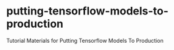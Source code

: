 # putting-tensorflow-models-to-production
Tutorial Materials for Putting Tensorflow Models To Production
